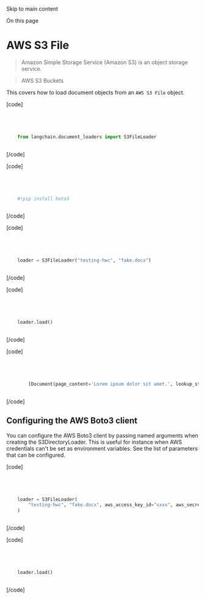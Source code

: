 

Skip to main content

On this page

# AWS S3 File

> Amazon Simple Storage Service (Amazon S3) is an object storage service.

> AWS S3 Buckets

This covers how to load document objects from an `AWS S3 File` object.

[code]
```python




    from langchain.document_loaders import S3FileLoader  
    


```
[/code]


[code]
```python




    #!pip install boto3  
    


```
[/code]


[code]
```python




    loader = S3FileLoader("testing-hwc", "fake.docx")  
    


```
[/code]


[code]
```python




    loader.load()  
    


```
[/code]


[code]
```python




        [Document(page_content='Lorem ipsum dolor sit amet.', lookup_str='', metadata={'source': 's3://testing-hwc/fake.docx'}, lookup_index=0)]  
    


```
[/code]


## Configuring the AWS Boto3 client​

You can configure the AWS Boto3 client by passing named arguments when creating the S3DirectoryLoader. This is useful for instance when AWS credentials can't be set as environment variables. See the
list of parameters that can be configured.

[code]
```python




    loader = S3FileLoader(  
        "testing-hwc", "fake.docx", aws_access_key_id="xxxx", aws_secret_access_key="yyyy"  
    )  
    


```
[/code]


[code]
```python




    loader.load()  
    


```
[/code]


